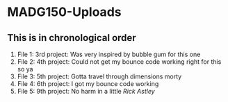 # MADG150-Uploads

## This is in chronological order

1. File 1: 3rd project: Was very inspired by bubble gum for this one
1. File 2: 4th project: Could not get my bounce code working right for this so ya
1. File 3: 5th project: Gotta travel through dimensions morty
1. File 4: 6th project: I got my bounce code working
1. File 5: 9th project: No harm in a little *Rick Astley*

